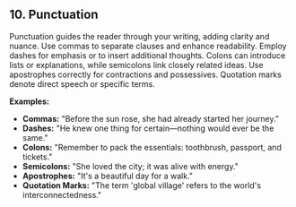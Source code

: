 ## 10. Punctuation
Punctuation guides the reader through your writing, adding clarity and nuance. Use commas to separate clauses and enhance readability. Employ dashes for emphasis or to insert additional thoughts. Colons can introduce lists or explanations, while semicolons link closely related ideas. Use apostrophes correctly for contractions and possessives. Quotation marks denote direct speech or specific terms.

**Examples:**
- **Commas:** "Before the sun rose, she had already started her journey."
- **Dashes:** "He knew one thing for certain—nothing would ever be the same."
- **Colons:** "Remember to pack the essentials: toothbrush, passport, and tickets."
- **Semicolons:** "She loved the city; it was alive with energy."
- **Apostrophes:** "It's a beautiful day for a walk."
- **Quotation Marks:** "The term 'global village' refers to the world's interconnectedness."
